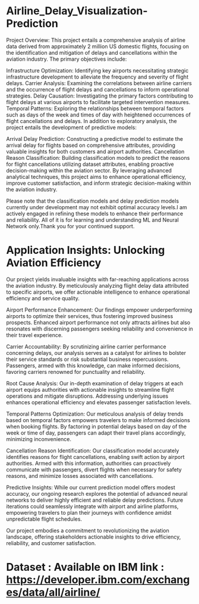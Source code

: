 # Airline_Delay_Visualization-Prediction
Project Overview:
This project entails a comprehensive analysis of airline data derived from approximately 2 million US domestic flights, focusing on the identification and mitigation of delays and cancellations within the aviation industry. The primary objectives include:

Infrastructure Optimization: Identifying key airports necessitating strategic infrastructure development to alleviate the frequency and severity of flight delays.
Carrier Analysis: Examining the correlations between airline carriers and the occurrence of flight delays and cancellations to inform operational strategies.
Delay Causation: Investigating the primary factors contributing to flight delays at various airports to facilitate targeted intervention measures.
Temporal Patterns: Exploring the relationships between temporal factors such as days of the week and times of day with heightened occurrences of flight cancellations and delays.
In addition to exploratory analysis, the project entails the development of predictive models:

Arrival Delay Prediction: Constructing a predictive model to estimate the arrival delay for flights based on comprehensive attributes, providing valuable insights for both customers and airport authorities.
Cancellation Reason Classification: Building classification models to predict the reasons for flight cancellations utilizing dataset attributes, enabling proactive decision-making within the aviation sector.
By leveraging advanced analytical techniques, this project aims to enhance operational efficiency, improve customer satisfaction, and inform strategic decision-making within the aviation industry.

Please note that the classification models and delay prediction models currently under development may not exhibit optimal accuracy levels.I am actively engaged in refining these models to enhance their performance and reliability. All of it is for learning and understanding ML and Neural Network only.Thank you for your continued support.

# Application Insights: Unlocking Aviation Efficiency

Our project yields invaluable insights with far-reaching applications across the aviation industry. By meticulously analyzing flight delay data attributed to specific airports, we offer actionable intelligence to enhance operational efficiency and service quality.


Airport Performance Enhancement: Our findings empower underperforming airports to optimize their services, thus fostering improved business prospects. Enhanced airport performance not only attracts airlines but also resonates with discerning passengers seeking reliability and convenience in their travel experience.

Carrier Accountability: By scrutinizing airline carrier performance concerning delays, our analysis serves as a catalyst for airlines to bolster their service standards or risk substantial business repercussions. Passengers, armed with this knowledge, can make informed decisions, favoring carriers renowned for punctuality and reliability.

Root Cause Analysis: Our in-depth examination of delay triggers at each airport equips authorities with actionable insights to streamline flight operations and mitigate disruptions. Addressing underlying issues enhances operational efficiency and elevates passenger satisfaction levels.

Temporal Patterns Optimization: Our meticulous analysis of delay trends based on temporal factors empowers travelers to make informed decisions when booking flights. By factoring in potential delays based on day of the week or time of day, passengers can adapt their travel plans accordingly, minimizing inconvenience.

Cancellation Reason Identification: Our classification model accurately identifies reasons for flight cancellations, enabling swift action by airport authorities. Armed with this information, authorities can proactively communicate with passengers, divert flights when necessary for safety reasons, and minimize losses associated with cancellations.

Predictive Insights: While our current prediction model offers modest accuracy, our ongoing research explores the potential of advanced neural networks to deliver highly efficient and reliable delay predictions. Future iterations could seamlessly integrate with airport and airline platforms, empowering travelers to plan their journeys with confidence amidst unpredictable flight schedules.

Our project embodies a commitment to revolutionizing the aviation landscape, offering stakeholders actionable insights to drive efficiency, reliability, and customer satisfaction.

# Dataset : Available on IBM link : https://developer.ibm.com/exchanges/data/all/airline/
